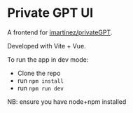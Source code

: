 # Private GPT UI

A frontend for [imartinez/privateGPT](https://github.com/imartinez/privateGPT).

Developed with Vite + Vue.

To run the app in dev mode:
 - Clone the repo
 - run `npm install`
 - run `npm run dev`

 NB: ensure you have node+npm installed